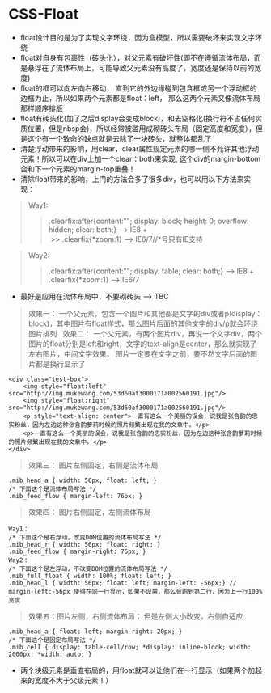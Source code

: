 # CSS-Float 
* float设计目的是为了实现文字环绕，因为盒模型，所以需要破坏来实现文字环绕 　   
* float对自身有包裹性（砖头化），对父元素有破坏性(即不在遵循流体布局，而是悬浮在了流体布局上，可能导致父元素没有高度了，宽度还是保持以前的宽度)
* float的框可以向左向右移动， 直到它的外边缘碰到包含框或另一个浮动框的边框为止，所以如果两个元素都是float：left， 那么这两个元素又像流体布局那样顺序排版
* float有砖头化(加了之后display会变成block)，和去空格化(换行符不占任何实质位置，但是nbsp会)，所以经常被滥用成砌砖头布局（固定高度和宽度），但是这个有一个致命的缺点就是去除了一块砖头，就整体都乱了
* 清楚浮动带来的影响，用clear，clear属性规定元素的哪一侧不允许其他浮动元素！所以可以在div上加一个clear：both来实现, 这个div的margin-bottom会和下一个元素的margin-top重叠！
* 清除float带来的影响，上门的方法会多了很多div，也可以用以下方法来实现：　　   
> Way1: 
  >> .clearfix:after{content:""; display: block; height: 0; overflow: hidden; clear: both;} --> IE8 +        
  >> .clearfix{*zoom:1} --> IE6/7//*号只有IE支持 
  
> Way2: 
  >> .clearfix:after{content:""; display: table; clear: both;} --> IE8 +     
  >> .clearfix{*zoom:1} --> IE6/7     
* 最好是应用在流体布局中，不要砌砖头 --> TBC 
> 效果一： 一个父元素，包含一个图片和其他都是文字的div或者p(display：block)，其中图片有float样式，那么图片后面的其他文字的div/p就会环绕图片排列   
> 效果二： 一个父元素，有两个图片div，再说一个文字div，两个图片的float分别是left和right，文字的text-align是center，那么就实现了左右图片，中间文字效果。 图片一定要在文字之前，要不然文字后面的图片都是换行显示了
```
<div class="test-box">
	<img style="float:left" src="http://img.mukewang.com/53d60af3000171a002560191.jpg"/>
	<img style="float:right" src="http://img.mukewang.com/53d60af3000171a002560191.jpg"/>
	<p style="text-align: center">一直有这么一个美丽的误会，说我是张含韵的忠实粉丝，因为左边这种张含韵萝莉时候的照片频繁出现在我的文章中。</p>
	<p>一直有这么一个美丽的误会，说我是张含韵的忠实粉丝，因为左边这种张含韵萝莉时候的照片频繁出现在我的文章中。</p>
</div>
```
> 效果三： 图片左侧固定，右侧是流体布局
```
.mib_head_a { width: 56px; float: left; }   
/* 下面这个是流体布局写法 */
.mib_feed_flow { margin-left: 76px; }
```
> 效果四： 图片右侧固定，左侧流体布局
```
Way1： 
/* 下面这个是右浮动，改变DOM位置的流体布局写法 */
.mib_head_r { width: 56px; float: right; }
.mib_feed_flow { margin-right: 76px; }
Way2：
/* 下面这个是左浮动，不改变DOM位置的流体布局写法 */
.mib_full_float { width: 100%; float: left; }
.mib_head_l { width: 56px; float: left; margin-left: -56px;} // margin-left:-56px 使得在同一行显示，如果不设置，那么会跑到第二行，因为上一行100%宽度
```
> 效果五：图片左侧，右侧流体布局； 但是左侧大小改变，右侧自适应
```
.mib_head_a { float: left; margin-right: 20px; }
/* 下面这个是固定布局写法 */
.mib_cell { display: table-cell/row; *display: inline-block; width: 2000px; *width: auto; }
```
* 两个块级元素是垂直布局的，用float就可以让他们在一行显示（如果两个加起来的宽度不大于父级元素！）
